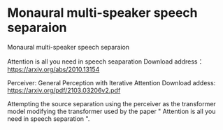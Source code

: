 # Monaural multi-speaker speech separaion

Monaural multi-speaker speech separaion

Attention is all you need in speech seaparation
Download address：https://arxiv.org/abs/2010.13154

Perceiver: General Perception with Iterative Attention
Download addess: https://arxiv.org/pdf/2103.03206v2.pdf

Attempting the source separation using the perceiver as the transformer model modifying the transformer used by the paper " Attention is all you need in speech separation ".